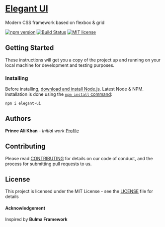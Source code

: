 # [Elegant UI](https://elegant.surge.sh/)
Modern CSS framework based on flexbox & grid

[![npm version](http://img.shields.io/npm/v/elegant-ui.svg?style=flat)](https://www.npmjs.com/package/elegant-ui)
[![Build Status](https://travis-ci.org/Elegant-Org/Elegant-UI.svg?branch=master)](https://travis-ci.org/Elegant-Org/Elegant-UI)
[![MIT license](http://img.shields.io/badge/license-MIT-brightgreen.svg)](http://opensource.org/licenses/MIT)

## Getting Started
These instructions will get you a copy of the project up and running on your local machine for development and testing purposes.

### Installing
Before installing,  [download and install Node.js](https://nodejs.org/en/download/). Latest Node & NPM.
Installation is done using the  [`npm install`  command](https://docs.npmjs.com/getting-started/installing-npm-packages-locally):
```
npm i elegant-ui
```

## Authors
**Prince Ali Khan** - *Initial work*  [Profile](https://github.com/princealikhan)

## Contributing
Please read [CONTRIBUTING](https://github.com/Elegant-Org/Elegant-UI/blob/master/CONTRIBUTING.md) for details on our code of conduct, and the process for submitting pull requests to us.

## License
This project is licensed under the MIT License - see the [LICENSE](https://github.com/Elegant-Org/Elegant-UI/blob/master/LICENSE.md) file for details

#### Acknowledgement
Inspired by **Bulma Framework**
